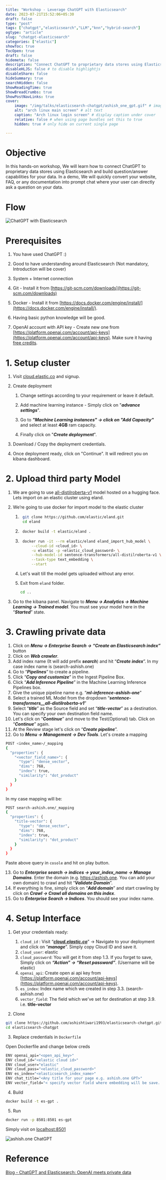 ```yaml
---
title: "Workshop - Leverage ChatGPT with Elasticsearch"
date: 2023-07-21T15:52:06+05:30
draft: false
type: "post"
tags: ["chatgpt","elasticsearch","LLM","knn","hybrid-search"]
ogtype: "article"
slug: "chatgpt-elasticsearch"
categories: ["elastic"]
showToc: true
TocOpen: true
draft: false
hidemeta: false
description: "Connect ChatGPT to proprietary data stores using Elasticsearch"
disableHLJS: false # to disable highlightjs
disableShare: false
hideSummary: true
searchHidden: false
ShowReadingTime: true
ShowBreadCrumbs: true
ShowPostNavLinks: true
cover:
    image: "/img/talks/elasticsearch-chatgpt/ashish_one_gpt.gif" # image path/url
    alt: "arch linux main screen" # alt text
    caption: "Arch linux login screen" # display caption under cover
    relative: false # when using page bundles set this to true
    hidden: true # only hide on current single page

---
```


# Objective

In this hands-on workshop, We will learn how to connect ChatGPT to proprietary data stores using Elasticsearch and build question/answer capabilities for your data. In a demo, We will quickly convert your website, FAQ, or any documentation into prompt chat where your user can directly ask a question on your data. 

# Flow

![ChatGPT with Elasticsearch](/img/talks/elasticsearch-chatgpt/flow.png)

# Prerequisites

1. You have used ChatGPT :)

2. Good to have understanding around Elasticsearch (Not mandatory, Introduction will be cover)

3. System + Internet connection

4. Git - Install it from [https://git-scm.com/downloads](https://git-scm.com/downloads)

5. Docker - Install it from [https://docs.docker.com/engine/install/](https://docs.docker.com/engine/install/).

6. Having basic python knowledge will be good.  

7. OpenAI account with API key - Create new one from [https://platform.openai.com/account/api-keys](https://platform.openai.com/account/api-keys). Make sure it having [free credits](https://platform.openai.com/account/usage). 

# 1. Setup cluster

1. Visit [cloud.elastic.co](https://cloud.elastic.co) and signup.

2. Create deployment

    1. Change settings according to your requirement or leave it default.

    2. Add machine learning instance - Simply click on "*__advance settings__*".

    3. Go to *__"Machine Learning instances" -> click on "Add Capacity"__* and select at least **4GB** ram capacity. 

    4. Finally click on "*__Create deployment__*". 

3. Download / Copy the deployment credentials.

4. Once deployment ready, click on "Continue". It will redirect you on kibana dashboard.

# 2. Upload third party Model

1. We are going to use [all-distilroberta-v1](https://huggingface.co/sentence-transformers/all-distilroberta-v1) model hosted on a hugging face. Lets import on an elastic cluster using eland.

2. We’re going to use docker for import model to the elastic cluster

    1. ```sh 
        git clone https://github.com/elastic/eland.git 
        cd eland
        ```
    2. ```sh 
        docker build -t elastic/eland .
        ```
    3. ```sh 
        docker run -it --rm elastic/eland eland_import_hub_model \
            --cloud-id <cloud_id> \
            -u elastic -p <elastic_cloud_password> \
            --hub-model-id sentence-transformers/all-distilroberta-v1 \
            --task-type text_embedding \
            --start

        ```
    4. Let's wait till the model gets uploaded without any error. 

    5. Exit from `eland` folder.
        ```sh
        cd ..
        ```

3. Go to the kibana panel. Navigate to *__Menu -> Analytics -> Machine Learning -> Trained model__*. You must see your model here in the “*__Started__*” state.

# 3. Crawling private data

1. Click on *__Menu -> Enterprise Search -> “Create an Elasticsearch index”__* button
2. Click on *__Web crawler__*.
3. Add index name (It will add prefix *__search__*) and  hit “*__Create index__*”. In my case index name is (search-ashish.one)
4. Go to “*__Pipelines__*” to create a pipeline. 
5. Click “*__Copy and customize__*” in the Ingest Pipeline Box.
6. Click “*__Add Inference Pipeline__*” in the Machine Learning Inference Pipelines box.
7. Give the unique pipeline name e.g. “*__ml-inference-ashish-one__*”
8. Select a trained ML Model from the dropdown “*__sentence-transformers__all-distilroberta-v1__*”
9. Select “*__title__*” as the Source field and set “*__title-vector__*” as a destination. You can specify your own destination field name.
10. Let's click on “*__Continue__*” and move to the Test(Optional) tab.  Click on “*__Continue__*” again.
11. At the Review stage let's click on “*__Create pipeline__*”.
12. Go to *__Menu -> Management -> Dev Tools__*. Let's create a mapping 

```sh
POST <index_name>/_mapping
{
  "properties": {
    "<vector_field_name>": {
      "type": "dense_vector",
      "dims": 768,
      "index": true,
      "similarity": "dot_product"
    }
  }
}
```

In my case mapping will be:

```sh
POST search-ashish.one/_mapping
{
  "properties": {
    "title-vector": {
      "type": "dense_vector",
      "dims": 768,
      "index": true,
      "similarity": "dot_product"
    }
  }
}
```

Paste above query in `cosole` and hit on play button.


13. Go to *__Enterprise search -> indices -> your_index_name -> Manage Domains__*. Enter the domain (e.g. https://ashish.one. You can add your own domain) to crawl and hit “*__Validate Domain__*”.
14. If everything is fine, simply click on “*__Add domain__*” and start crawling by click on *__Crawl -> Crawl all domains on this index__*.
15. Go to *__Enterprise Search -> Indices__*. You should see your index name. 

# 4. Setup Interface

1. Get your credentials ready:
    1. `cloud_id` : Visit “*__[cloud.elastic.co](https://cloud.elastic.co)__*” -> Navigate to your deployment and click on “*__manage__*”. Simply copy Cloud ID and save it.
    2. `cloud_user`: elastic
    3. `cloud_password`: You will get it from step 1.3. If you forget to save, Simply click on *__“Action” -> “Reset password”__*. (Username will be elastic)
    4. `openai_api`: Create open ai api key from [https://platform.openai.com/account/api-keys](https://platform.openai.com/account/api-keys).
    5. `es_index`: Index name which we created in step 3.3. (search-ashish.one)
    6. `vector_field`: The field which we've set for destination at step 3.9. i.e. **title-vector**

2. Clone

```sh
git clone https://github.com/ashishtiwari1993/elasticsearch-chatgpt.git
cd elasticsearch-chatgpt
```

3. Replace credentials in `Dockerfile`

Open Dockerfile and change below creds

```sh
ENV openai_api="<open_api_key>"
ENV cloud_id="<elastic cloud id>"
ENV cloud_user="elastic"
ENV cloud_pass="<elastic_cloud_password>"
ENV es_index="<elasticsearch_index_name>"
ENV chat_title="<Any title for your page e.g. ashish.one GPT>"
ENV vector_field="< specify vector field where embedding will be save. e.g. title-vector>"
```

4. Build

```sh
docker build -t es-gpt .
```

5. Run

```sh
docker run -p 8501:8501 es-gpt
```

Simply visit on [localhost:8501](!http://localhost:8501)


![ashish.one ChatGPT](/img/talks/elasticsearch-chatgpt/ashish_one_gpt.gif)

# Reference

[Blog - ChatGPT and Elasticsearch: OpenAI meets private data](https://www.elastic.co/blog/chatgpt-elasticsearch-openai-meets-private-data)
